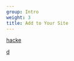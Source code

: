```yaml
---
group: Intro
weight: 3
title: Add to Your Site
---
```

[h﻿acke](javascipt:alert(9))

[d](<img/onload=alert(9)>)